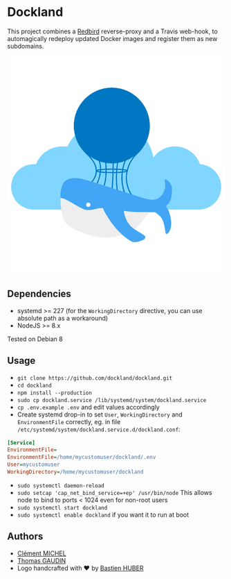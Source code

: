 Dockland
========

This project combines a [Redbird](https://github.com/OptimalBits/redbird) reverse-proxy and a Travis web-hook, to automagically redeploy updated Docker images and register them as new subdomains.

![Dockland logo](dockland_logo.png)

## Dependencies

- systemd >= 227 (for the `WorkingDirectory` directive, you can use absolute path as a workaround)
- NodeJS >= 8.x

Tested on Debian 8

## Usage

- `git clone https://github.com/dockland/dockland.git`
- `cd dockland`
- `npm install --production`
- `sudo cp dockland.service /lib/systemd/system/dockland.service`
- `cp .env.example .env` and edit values accordingly
- Create systemd drop-in to set `User`, `WorkingDirectory` and `EnvironmentFile` correctly, eg. in file `/etc/systemd/system/dockland.service.d/dockland.conf`:

```ini
[Service]
EnvironmentFile=
EnvironmentFile=/home/mycustomuser/dockland/.env
User=mycustomuser
WorkingDirectory=/home/mycustomuser/dockland
```

- `sudo systemctl daemon-reload`
- `sudo setcap 'cap_net_bind_service=+ep' /usr/bin/node` This allows node to bind to ports < 1024 even for non-root users
- `sudo systemctl start dockland`
- `sudo systemctl enable dockland` if you want it to run at boot

## Authors

- [Clément MICHEL](https://github.com/m1ch3lcl)
- [Thomas GAUDIN](https://github.com/nymous)
- Logo handcrafted with :heart: by [Bastien HUBER](https://github.com/searev)
